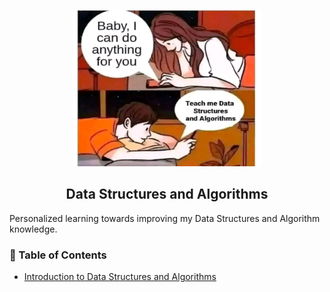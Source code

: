 <p align="center">
    <img src="assets/image.png" alt="dsa" width="300" height="250">
</p>


<h2 align="center"> Data Structures and Algorithms
    <br> 
</h2>

<p>Personalized learning towards improving my Data Structures and Algorithm knowledge.</p>

### 📝 Table of Contents
- [Introduction to Data Structures and Algorithms]()
